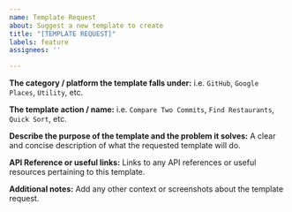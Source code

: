 ```yaml
---
name: Template Request
about: Suggest a new template to create
title: "[TEMPLATE REQUEST]"
labels: feature
assignees: ''

---
```


**The category / platform the template falls under:**
i.e. `GitHub`, `Google Places`, `Utility`, etc.

**The template action / name:**
i.e. `Compare Two Commits`, `Find Restaurants`, `Quick Sort`, etc.

**Describe the purpose of the template and the problem it solves:**
A clear and concise description of what the requested template will do.

**API Reference or useful links:**
Links to any API references or useful resources pertaining to this template.

**Additional notes:**
Add any other context or screenshots about the template request.
